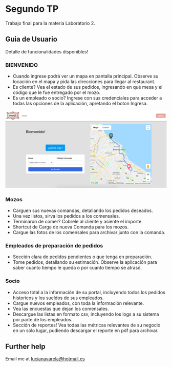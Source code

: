 # Segundo TP

Trabajo final para la materia Laboratorio 2.

## Guia de Usuario

Detalle de funcionalidades disponibles!

### BIENVENIDO
 - Cuando ingrese podrá ver un mapa en pantalla principal. Observe su locación en el mapa y pida las direcciones para llegar al restaurant.
 - Es cliente? Vea el estado de sus pedidos, ingresando en qué mesa y el código que le fue entregado por el mozo.
 - Es un empleado o socio? Ingrese con sus credenciales para acceder a todas las opciones de la aplicación, apretando el boton Ingresa.
  
  ![Alt text](https://github.com/lucianavarela/TP_LAB4_2C_2018/blob/master/guias/main.png?raw=true "Title")
  
### Mozos
 - Carguen sus nuevas comandas, detallando los pedidos deseados.
 - Una vez listos, sirva los pedidos a los comensales.
 - Terminaron de comer? Cobrele al cliente y asiente el importe.
 - Shortcut de Carga de nueva Comanda para los mozos.
 - Cargue las fotos de los comensales para archivar junto con la comanda.
  
### Empleados de preparación de pedidos
  - Sección clara de pedidos pendientes o que tenga en preparación.
  - Tome pedidos, detallando su estimación. Observe la aplicación para saber cuanto tiempo le queda o por cuanto tiempo se atrasó.
  
### Socio
  - Acceso total a la información de su portal, incluyendo todos los pedidos historicos y los sueldos de sus empleados.
  - Cargue nuevos empleados, con toda la información relevante.
  - Vea las encuestas que dejan los comensales.
  - Descargue las listas en formato csv, incluyendo los logs a su sistema por parte de los empleados.
  - Sección de reportes! Vea todas las métricas relevantes de su negocio en un sólo lugar, pudiendo descargar el reporte en pdf para archivar.
  

## Further help

Email me at lucianavarela@hotmail.es
